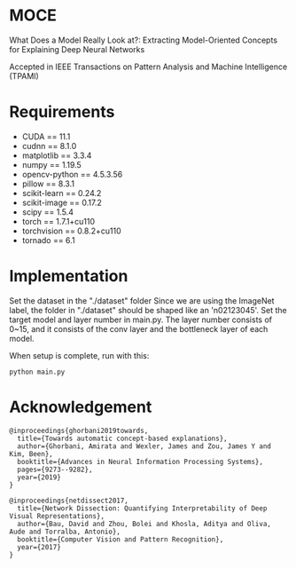 # MOCE

What Does a Model Really Look at?: Extracting Model-Oriented Concepts for Explaining Deep Neural Networks

Accepted in IEEE Transactions on Pattern Analysis and Machine Intelligence (TPAMI)

# Requirements
* CUDA == 11.1
* cudnn == 8.1.0
* matplotlib == 3.3.4
* numpy == 1.19.5
* opencv-python == 4.5.3.56
* pillow == 8.3.1
* scikit-learn == 0.24.2
* scikit-image == 0.17.2
* scipy == 1.5.4
* torch == 1.7.1+cu110
* torchvision == 0.8.2+cu110
* tornado == 6.1

# Implementation
Set the dataset in the "./dataset" folder
Since we are using the ImageNet label, the folder in "./dataset" should be shaped like an 'n02123045'.
Set the target model and layer number in main.py.
The layer number consists of 0~15, and it consists of the conv layer and the bottleneck layer of each model.

When setup is complete, run with this:
```
python main.py
```
# Acknowledgement
```
@inproceedings{ghorbani2019towards,
  title={Towards automatic concept-based explanations},
  author={Ghorbani, Amirata and Wexler, James and Zou, James Y and Kim, Been},
  booktitle={Advances in Neural Information Processing Systems},
  pages={9273--9282},
  year={2019}
}
```
```
@inproceedings{netdissect2017,
  title={Network Dissection: Quantifying Interpretability of Deep Visual Representations},
  author={Bau, David and Zhou, Bolei and Khosla, Aditya and Oliva, Aude and Torralba, Antonio},
  booktitle={Computer Vision and Pattern Recognition},
  year={2017}
}
```
